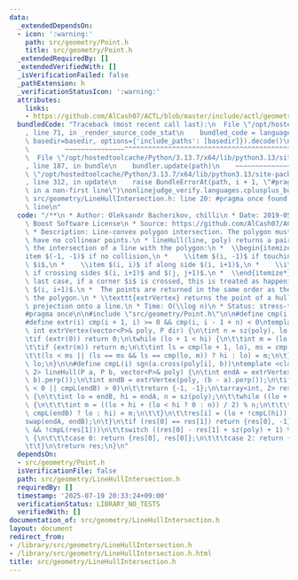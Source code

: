 ```yaml
---
data:
  _extendedDependsOn:
  - icon: ':warning:'
    path: src/geometry/Point.h
    title: src/geometry/Point.h
  _extendedRequiredBy: []
  _extendedVerifiedWith: []
  _isVerificationFailed: false
  _pathExtension: h
  _verificationStatusIcon: ':warning:'
  attributes:
    links:
    - https://github.com/AlCash07/ACTL/blob/master/include/actl/geometry/algorithm/intersect/line_convex_polygon.hpp
  bundledCode: "Traceback (most recent call last):\n  File \"/opt/hostedtoolcache/Python/3.13.7/x64/lib/python3.13/site-packages/onlinejudge_verify/documentation/build.py\"\
    , line 71, in _render_source_code_stat\n    bundled_code = language.bundle(stat.path,\
    \ basedir=basedir, options={'include_paths': [basedir]}).decode()\n          \
    \         ~~~~~~~~~~~~~~~^^^^^^^^^^^^^^^^^^^^^^^^^^^^^^^^^^^^^^^^^^^^^^^^^^^^^^^^^^^^^^^^^^\n\
    \  File \"/opt/hostedtoolcache/Python/3.13.7/x64/lib/python3.13/site-packages/onlinejudge_verify/languages/cplusplus.py\"\
    , line 187, in bundle\n    bundler.update(path)\n    ~~~~~~~~~~~~~~^^^^^^\n  File\
    \ \"/opt/hostedtoolcache/Python/3.13.7/x64/lib/python3.13/site-packages/onlinejudge_verify/languages/cplusplus_bundle.py\"\
    , line 312, in update\n    raise BundleErrorAt(path, i + 1, \"#pragma once found\
    \ in a non-first line\")\nonlinejudge_verify.languages.cplusplus_bundle.BundleErrorAt:\
    \ src/geometry/LineHullIntersection.h: line 20: #pragma once found in a non-first\
    \ line\n"
  code: "/**\n * Author: Oleksandr Bacherikov, chilli\n * Date: 2019-05-07\n * License:\
    \ Boost Software License\n * Source: https://github.com/AlCash07/ACTL/blob/master/include/actl/geometry/algorithm/intersect/line_convex_polygon.hpp\n\
    \ * Description: Line-convex polygon intersection. The polygon must be ccw and\
    \ have no collinear points.\n * lineHull(line, poly) returns a pair describing\
    \ the intersection of a line with the polygon:\n *  \\begin{itemize*}\n *    \\\
    item $(-1, -1)$ if no collision,\n *    \\item $(i, -1)$ if touching the corner\
    \ $i$,\n *    \\item $(i, i)$ if along side $(i, i+1)$,\n *    \\item $(i, j)$\
    \ if crossing sides $(i, i+1)$ and $(j, j+1)$.\n *  \\end{itemize*}\n *  In the\
    \ last case, if a corner $i$ is crossed, this is treated as happening on side\
    \ $(i, i+1)$.\n *  The points are returned in the same order as the line hits\
    \ the polygon.\n * \\texttt{extrVertex} returns the point of a hull with the max\
    \ projection onto a line.\n * Time: O(\\log n)\n * Status: stress-tested\n */\n\
    #pragma once\n\n#include \"src/geometry/Point.h\"\n\n#define cmp(i,j) sgn(dir.perp().cross(poly[(i)%n]-poly[(j)%n]))\n\
    #define extr(i) cmp(i + 1, i) >= 0 && cmp(i, i - 1 + n) < 0\ntemplate <class P>\
    \ int extrVertex(vector<P>& poly, P dir) {\n\tint n = sz(poly), lo = 0, hi = n;\n\
    \tif (extr(0)) return 0;\n\twhile (lo + 1 < hi) {\n\t\tint m = (lo + hi) / 2;\n\
    \t\tif (extr(m)) return m;\n\t\tint ls = cmp(lo + 1, lo), ms = cmp(m + 1, m);\n\
    \t\t(ls < ms || (ls == ms && ls == cmp(lo, m)) ? hi : lo) = m;\n\t}\n\treturn\
    \ lo;\n}\n\n#define cmpL(i) sgn(a.cross(poly[i], b))\ntemplate <class P>\narray<int,\
    \ 2> lineHull(P a, P b, vector<P>& poly) {\n\tint endA = extrVertex(poly, (a -\
    \ b).perp());\n\tint endB = extrVertex(poly, (b - a).perp());\n\tif (cmpL(endA)\
    \ < 0 || cmpL(endB) > 0)\n\t\treturn {-1, -1};\n\tarray<int, 2> res;\n\trep(i,0,2)\
    \ {\n\t\tint lo = endB, hi = endA, n = sz(poly);\n\t\twhile ((lo + 1) % n != hi)\
    \ {\n\t\t\tint m = ((lo + hi + (lo < hi ? 0 : n)) / 2) % n;\n\t\t\t(cmpL(m) ==\
    \ cmpL(endB) ? lo : hi) = m;\n\t\t}\n\t\tres[i] = (lo + !cmpL(hi)) % n;\n\t\t\
    swap(endA, endB);\n\t}\n\tif (res[0] == res[1]) return {res[0], -1};\n\tif (!cmpL(res[0])\
    \ && !cmpL(res[1]))\n\t\tswitch ((res[0] - res[1] + sz(poly) + 1) % sz(poly))\
    \ {\n\t\t\tcase 0: return {res[0], res[0]};\n\t\t\tcase 2: return {res[1], res[1]};\n\
    \t\t}\n\treturn res;\n}\n"
  dependsOn:
  - src/geometry/Point.h
  isVerificationFile: false
  path: src/geometry/LineHullIntersection.h
  requiredBy: []
  timestamp: '2025-07-19 20:33:24+09:00'
  verificationStatus: LIBRARY_NO_TESTS
  verifiedWith: []
documentation_of: src/geometry/LineHullIntersection.h
layout: document
redirect_from:
- /library/src/geometry/LineHullIntersection.h
- /library/src/geometry/LineHullIntersection.h.html
title: src/geometry/LineHullIntersection.h
---
```

